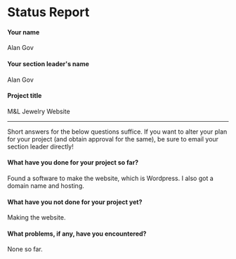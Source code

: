 # Status Report

#### Your name

Alan Gov

#### Your section leader's name

Alan Gov

#### Project title

M&L Jewelry Website

***

Short answers for the below questions suffice. If you want to alter your plan for your project (and obtain approval for the same), be sure to email your section leader directly!

#### What have you done for your project so far?

Found a software to make the website, which is Wordpress. I also got a domain name and hosting.

#### What have you not done for your project yet?

Making the website.

#### What problems, if any, have you encountered?

None so far.

